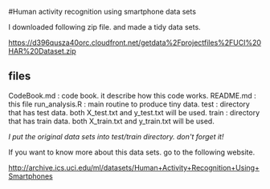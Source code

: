 #Human activity recognition using smartphone data sets

I downloaded following zip file. and made a tidy data sets.

https://d396qusza40orc.cloudfront.net/getdata%2Fprojectfiles%2FUCI%20HAR%20Dataset.zip 

## files
CodeBook.md    : code book. it describe how this code works.
README.md      : this file
run_analysis.R : main routine to produce tiny data.
test           : directory that has test data.
                 both X_test.txt and y_test.txt will be used.
train          : directory that has train data.
                 both X_train.txt and y_train.txt will be used.

*I put the original data sets into test/train directory. don't forget it!*

If you want to know more about this data sets. go to the following website.

http://archive.ics.uci.edu/ml/datasets/Human+Activity+Recognition+Using+Smartphones 
